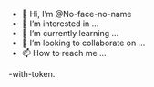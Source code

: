 - 👋 Hi, I’m @No-face-no-name
- 👀 I’m interested in ...
- 🌱 I’m currently learning ...
- 💞️ I’m looking to collaborate on ...
- 📫 How to reach me ...

<!---
No-face-no-name/No-face-no-name is a ✨ special ✨ repository because its `README.md` (this file) appears on your GitHub profile.
You can click the Preview link to take a look at your changes.
--->
-with-token.



